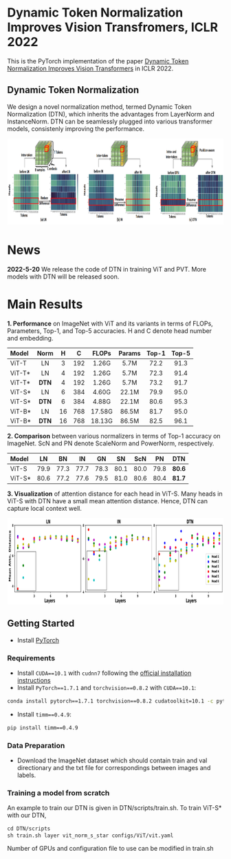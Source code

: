 # Dynamic Token Normalization Improves Vision Transfromers, ICLR 2022

This is the PyTorch implementation of the paper [Dynamic Token Normalization Improves Vision Transformers](https://arxiv.org/abs/2112.02624) 
in ICLR 2022.


## Dynamic Token Normalization
We design a novel normalization method, termed Dynamic Token Normalization (DTN), which inherits the advantages from LayerNorm and InstanceNorm. DTN can be seamlessly plugged into various transformer models, consistenly improving the performance.
<div align=center><img src="DTN_token.png" width="1080" height="200"></div>


# News
**2022-5-20** We release the code of DTN in training ViT and PVT. More models with DTN will be released soon.

# Main Results
**1. Performance** on ImageNet with ViT and its variants in terms of FLOPs, Parameters, Top-1, and Top-5 accuracies. H and C denote head number and embedding.

| Model | Norm | H | C | FLOPs | Params | Top-1 | Top-5 | 
| :-----| :----: | :----: | :----: | :----: | :----: | :----: | :----: |
| ViT-T | LN | 3 | 192| 1.26G| 5.7M| 72.2|91.3|
| ViT-T* | LN | 4 | 192| 1.26G| 5.7M| 72.3|91.4|
| ViT-T* | **DTN** | 4 | 192| 1.26G| 5.7M| 73.2|91.7|
| ViT-S* | LN | 6 | 384| 4.60G| 22.1M| 79.9|95.0|
| ViT-S* | **DTN** | 6 | 384| 4.88G| 22.1M| 80.6|95.3|
| ViT-B* | LN | 16 | 768| 17.58G| 86.5M| 81.7|95.0|
| ViT-B* | **DTN** | 16 | 768| 18.13G| 86.5M| 82.5|96.1|



**2. Comparison** between various normalizers in terms of Top-1 accuracy on ImageNet. ScN and PN denote ScaleNorm and PowerNorm, respectively.

| Model | LN | BN | IN | GN | SN | ScN| PN | **DTN**|
| :-----| :----: | :----: | :----: | :----: | :----: | :----: | :----: |:----: 
| ViT-S | 79.9 | 77.3 | 77.7| 78.3| 80.1| 80.0|79.8|**80.6**|
| ViT-S* | 80.6 | 77.2 | 77.6| 79.5| 81.0| 80.6|80.4|**81.7**|

**3. Visualization** of attention distance for each head in ViT-S. Many heads in ViT-S with DTN have a small mean
attention distance. Hence, DTN can capture local context well.

<div align=center><img src="DTN_Head.png" width="1080" height="200"></div>

## Getting Started
* Install [PyTorch](http://pytorch.org/)

### Requirements

- Install `CUDA==10.1` with `cudnn7` following
  the [official installation instructions](https://docs.nvidia.com/cuda/cuda-installation-guide-linux/index.html)
- Install `PyTorch==1.7.1` and `torchvision==0.8.2` with `CUDA==10.1`:

```bash
conda install pytorch==1.7.1 torchvision==0.8.2 cudatoolkit=10.1 -c pytorch
```

- Install `timm==0.4.9`:

```bash
pip install timm==0.4.9
```

### Data Preparation
- Download the ImageNet dataset which should contain train and val directionary and the txt file for correspondings between images and labels.

### Training a model from scratch
An example to train our DTN is given in DTN/scripts/train.sh. To train ViT-S* with our DTN, 
```
cd DTN/scripts   
sh train.sh layer vit_norm_s_star configs/ViT/vit.yaml
```
Number of GPUs and configuration file to use can be modified in train.sh







